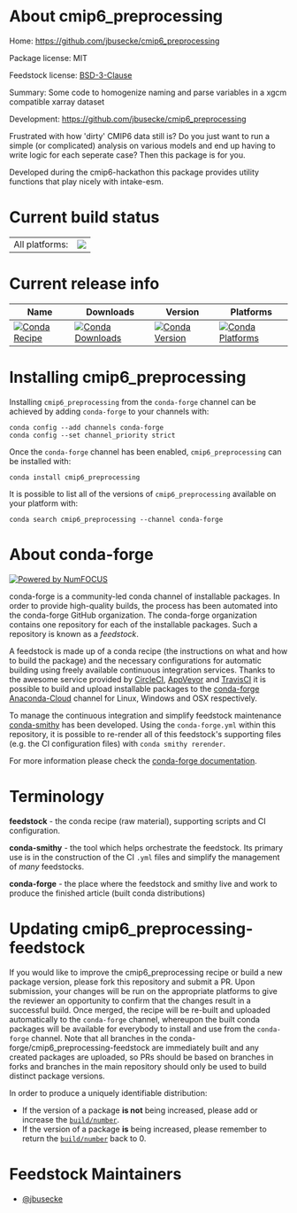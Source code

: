 About cmip6_preprocessing
=========================

Home: https://github.com/jbusecke/cmip6_preprocessing

Package license: MIT

Feedstock license: [BSD-3-Clause](https://github.com/conda-forge/cmip6_preprocessing-feedstock/blob/master/LICENSE.txt)

Summary: Some code to homogenize naming and parse variables in a xgcm compatible xarray dataset

Development: https://github.com/jbusecke/cmip6_preprocessing

Frustrated with how 'dirty' CMIP6 data still is? Do you just want to run a
simple (or complicated) analysis on various models and end up having to
write logic for each seperate case? Then this package is for you.

Developed during the cmip6-hackathon this package provides utility
functions that play nicely with intake-esm.


Current build status
====================


<table><tr><td>All platforms:</td>
    <td>
      <a href="https://dev.azure.com/conda-forge/feedstock-builds/_build/latest?definitionId=9169&branchName=master">
        <img src="https://dev.azure.com/conda-forge/feedstock-builds/_apis/build/status/cmip6_preprocessing-feedstock?branchName=master">
      </a>
    </td>
  </tr>
</table>

Current release info
====================

| Name | Downloads | Version | Platforms |
| --- | --- | --- | --- |
| [![Conda Recipe](https://img.shields.io/badge/recipe-cmip6_preprocessing-green.svg)](https://anaconda.org/conda-forge/cmip6_preprocessing) | [![Conda Downloads](https://img.shields.io/conda/dn/conda-forge/cmip6_preprocessing.svg)](https://anaconda.org/conda-forge/cmip6_preprocessing) | [![Conda Version](https://img.shields.io/conda/vn/conda-forge/cmip6_preprocessing.svg)](https://anaconda.org/conda-forge/cmip6_preprocessing) | [![Conda Platforms](https://img.shields.io/conda/pn/conda-forge/cmip6_preprocessing.svg)](https://anaconda.org/conda-forge/cmip6_preprocessing) |

Installing cmip6_preprocessing
==============================

Installing `cmip6_preprocessing` from the `conda-forge` channel can be achieved by adding `conda-forge` to your channels with:

```
conda config --add channels conda-forge
conda config --set channel_priority strict
```

Once the `conda-forge` channel has been enabled, `cmip6_preprocessing` can be installed with:

```
conda install cmip6_preprocessing
```

It is possible to list all of the versions of `cmip6_preprocessing` available on your platform with:

```
conda search cmip6_preprocessing --channel conda-forge
```


About conda-forge
=================

[![Powered by NumFOCUS](https://img.shields.io/badge/powered%20by-NumFOCUS-orange.svg?style=flat&colorA=E1523D&colorB=007D8A)](http://numfocus.org)

conda-forge is a community-led conda channel of installable packages.
In order to provide high-quality builds, the process has been automated into the
conda-forge GitHub organization. The conda-forge organization contains one repository
for each of the installable packages. Such a repository is known as a *feedstock*.

A feedstock is made up of a conda recipe (the instructions on what and how to build
the package) and the necessary configurations for automatic building using freely
available continuous integration services. Thanks to the awesome service provided by
[CircleCI](https://circleci.com/), [AppVeyor](https://www.appveyor.com/)
and [TravisCI](https://travis-ci.com/) it is possible to build and upload installable
packages to the [conda-forge](https://anaconda.org/conda-forge)
[Anaconda-Cloud](https://anaconda.org/) channel for Linux, Windows and OSX respectively.

To manage the continuous integration and simplify feedstock maintenance
[conda-smithy](https://github.com/conda-forge/conda-smithy) has been developed.
Using the ``conda-forge.yml`` within this repository, it is possible to re-render all of
this feedstock's supporting files (e.g. the CI configuration files) with ``conda smithy rerender``.

For more information please check the [conda-forge documentation](https://conda-forge.org/docs/).

Terminology
===========

**feedstock** - the conda recipe (raw material), supporting scripts and CI configuration.

**conda-smithy** - the tool which helps orchestrate the feedstock.
                   Its primary use is in the construction of the CI ``.yml`` files
                   and simplify the management of *many* feedstocks.

**conda-forge** - the place where the feedstock and smithy live and work to
                  produce the finished article (built conda distributions)


Updating cmip6_preprocessing-feedstock
======================================

If you would like to improve the cmip6_preprocessing recipe or build a new
package version, please fork this repository and submit a PR. Upon submission,
your changes will be run on the appropriate platforms to give the reviewer an
opportunity to confirm that the changes result in a successful build. Once
merged, the recipe will be re-built and uploaded automatically to the
`conda-forge` channel, whereupon the built conda packages will be available for
everybody to install and use from the `conda-forge` channel.
Note that all branches in the conda-forge/cmip6_preprocessing-feedstock are
immediately built and any created packages are uploaded, so PRs should be based
on branches in forks and branches in the main repository should only be used to
build distinct package versions.

In order to produce a uniquely identifiable distribution:
 * If the version of a package **is not** being increased, please add or increase
   the [``build/number``](https://docs.conda.io/projects/conda-build/en/latest/resources/define-metadata.html#build-number-and-string).
 * If the version of a package **is** being increased, please remember to return
   the [``build/number``](https://docs.conda.io/projects/conda-build/en/latest/resources/define-metadata.html#build-number-and-string)
   back to 0.

Feedstock Maintainers
=====================

* [@jbusecke](https://github.com/jbusecke/)

